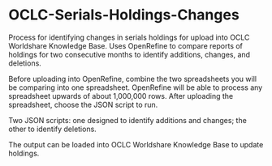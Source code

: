 # OCLC-Serials-Holdings-Changes
Process for identifying changes in serials holdings for upload into OCLC Worldshare Knowledge Base.  Uses OpenRefine to compare reports of holdings for two consecutive months to identify additions, changes, and deletions.

Before uploading into OpenRefine, combine the two spreadsheets you will be comparing into one spreadsheet.  OpenRefine will be able to process any spreadsheet upwards of about 1,000,000 rows.  After uploading the spreadsheet, choose the JSON script to run.

Two JSON scripts: one designed to identify additions and changes; the other to identify deletions.

The output can be loaded into OCLC Worldshare Knowledge Base to update holdings.
